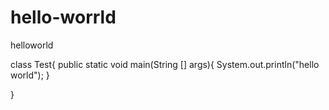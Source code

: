 # hello-worrld
helloworld


class Test{
  public static void main(String [] args){
    System.out.println("hello world");
  }

}
